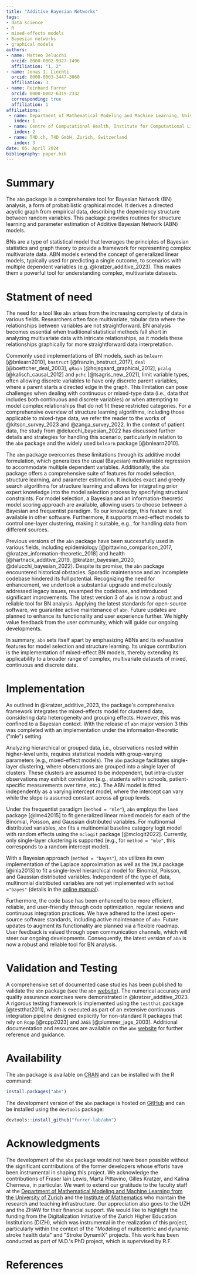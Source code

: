 ```yaml
---
title: "Additive Bayesian Networks"
tags:
- data science
- R
- mixed-effects models
- Bayesian networks
- graphical models
authors:
- name: Matteo Delucchi
  orcid: 0000-0002-9327-1496
  affiliation: "1, 2"
- name: Jonas I. Liechti
  orcid: 0000-0003-3447-3060
  affiliation: 3
- name: Reinhard Furrer
  orcid: 0000-0002-6319-2332
  corresponding: true
  affiliation: 1
affiliations:
 - name: Department of Mathematical Modeling and Machine Learning, University of Zurich, Zürich, Switzerland
   index: 1
 - name: Centre of Computational Health, Institute for Computational Life Sciences, Zurich University of Applied Sciences (ZHAW), Wädenswil, Switzerland
   index: 2
 - name: T4D.ch, T4D GmbH, Zurich, Switzerland
   index: 3
date: 05. April 2024
bibliography: paper.bib
---
```


# Summary
The `abn` package is a comprehensive tool for Bayesian Network (BN) analysis, a form of probabilistic graphical model. 
It derives a directed acyclic graph from empirical data, describing the dependency structure between random variables. 
This package provides routines for structure learning and parameter estimation of Additive Bayesian Network (ABN) models.

BNs are a type of statistical model that leverages the principles of Bayesian statistics and graph theory to provide a framework for representing complex multivariate data. 
ABN models extend the concept of generalized linear models, typically used for predicting a single outcome, to scenarios with multiple dependent variables (e.g. @kratzer_additive_2023).
This makes them a powerful tool for understanding complex, multivariate datasets.

# Statment of need
The need for a tool like `abn` arises from the increasing complexity of data in various fields. 
Researchers often face multivariate, tabular data where the relationships between variables are not straightforward. 
BN analysis becomes essential when traditional statistical methods fall short in analyzing multivariate data with intricate relationships, as it models these relationships graphically for more straightforward data interpretation.

Commonly used implementations of BN models, such as `bnlearn` [@bnlearn2010], `bnstruct` [@franzin_bnstruct_2017], `deal` [@boettcher_deal_2003], `gRain` [@hojsgaard_graphical_2012], `pcalg` [@kalisch_causal_2012] and `pchc` [@tsagris_new_2021], limit variable types, often allowing discrete variables to have only discrete parent variables, where a parent starts a directed edge in the graph.
This limitation can pose challenges when dealing with continuous or mixed-type data (i.e., data that includes both continuous and discrete variables) or when attempting to model complex relationships that do not fit these restricted categories.
For a comprehensive overview of structure learning algorithms, including those applicable to mixed-type data, we refer the reader to the works of @kitson_survey_2023 and @zanga_survey_2022.
In the context of patient data, the study from @delucchi_bayesian_2022 has discussed further details and strategies for handling this scenario, particularly in relation to the `abn` package and the widely used `bnlearn` package [@bnlearn2010].

The `abn` package overcomes these limitations through its additive model formulation, which generalizes the usual (Bayesian) multivariable regression to accommodate multiple dependent variables.
Additionally, the `abn` package offers a comprehensive suite of features for model selection, structure learning, and parameter estimation.
It includes exact and greedy search algorithms for structure learning and allows for integrating prior expert knowledge into the model selection process by specifying structural constraints.
For model selection, a Bayesian and an information-theoretic model scoring approach are available, allowing users to choose between a Bayesian and frequentist paradigm.
To our knowledge, this feature is not available in other software.
Furthermore, it supports mixed-effect models to control one-layer clustering, making it suitable, e.g., for handling data from different sources.

Previous versions of the `abn` package have been successfully used in various fields, including epidemiology [@pittavino_comparison_2017, @kratzer_information-theoretic_2018] and health [@hartnack_additive_2019, @kratzer_bayesian_2020, @delucchi_bayesian_2022].
Despite its promise, the `abn` package encountered historical obstacles.
Sporadic maintenance and an incomplete codebase hindered its full potential. 
Recognizing the need for enhancement, we undertook a substantial upgrade and meticulously addressed legacy issues, revamped the codebase, and introduced significant improvements. 
The latest version 3 of `abn` is now a robust and reliable tool for BN analysis.
Applying the latest standards for open-source software, we guarantee active maintenance of `abn`. 
Future updates are planned to enhance its functionality and user experience further. 
We highly value feedback from the user community, which will guide our ongoing developments.

In summary, `abn` sets itself apart by emphasizing ABNs and its exhaustive features for model selection and structure learning. 
Its unique contribution is the implementation of mixed-effect BN models, thereby extending its applicability to a broader range of complex, multivariate datasets of mixed, continuous and discrete data.

# Implementation
As outlined in @kratzer_additive_2023, the package's comprehensive framework integrates the mixed-effects model for clustered data, considering data heterogeneity and grouping effects.
However, this was confined to a Bayesian context. 
With the release of `abn` major version 3 this was completed with an implementation under the informaiton-theoretic ("mle") setting.

Analyzing hierarchical or grouped data, i.e., observations nested within higher-level units, requires statistical models with group-varying parameters (e.g., mixed-effect models). 
The `abn` package facilitates single-layer clustering, where observations are grouped into a single layer of clusters. 
These clusters are assumed to be independent, but intra-cluster observations may exhibit correlation (e.g., students within schools, patient-specific measurements over time, etc.). 
The ABN model is fitted independently as a varying intercept model, where the intercept can vary while the slope is assumed constant across all group levels.

Under the frequentist paradigm (`method = "mle"`), `abn` employs the `lme4` package [@lme42015] to fit generalized linear mixed models for each of the Binomial, Poisson, and Gaussian distributed variables. 
For multinomial distributed variables, `abn` fits a multinomial baseline category logit model with random effects using the `mclogit` package [@mclogit2022]. 
Currently, only single-layer clustering is supported (e.g., for `method = "mle"`, this corresponds to a random intercept model).

With a Bayesian approach (`method = "bayes"`), `abn` utilizes its own implementation of the Laplace approximation as well as the `INLA` package [@inla2013] to fit a single-level hierarchical model for Binomial, Poisson, and Gaussian distributed variables. 
Independent of the type of data, multinomial distributed variables are not yet implemented with `method ="bayes"` (details in the [online manual](https://r-bayesian-networks.org/quick_start_example.html)).

Furthermore, the code base has been enhanced to be more efficient, reliable, and user-friendly through code optimization, regular reviews and continuous integration practices. 
We have adhered to the latest open-source software standards, including active maintenance of `abn`. 
Future updates to augment its functionality are planned via a flexible roadmap.
User feedback is valued through open communication channels, which will steer our ongoing developments. 
Consequently, the latest version of `abn` is now a robust and reliable tool for BN analysis.

# Validation and Testing
A comprehensive set of documented case studies has been published to validate the `abn` package (see the `abn` [website](https://r-bayesian-networks.org/)).
The numerical accuracy and quality assurance exercises were demonstrated in @kratzer_additive_2023.
A rigorous testing framework is implemented using the `testthat` package [@testthat2011], which is executed as part of an extensive continuous integration pipeline designed explicitly for non-standard R packages that rely on `Rcpp` [@rcpp2023] and `JAGS` [@plummer_jags_2003].
Additional documentation and resources are available on the `abn` [website](https://r-bayesian-networks.org/) for further reference and guidance.

# Availability

The `abn` package is available on [CRAN](https://cran.r-project.org/package=abn) and can be installed with the R command:

```r
install.packages("abn")
```

The development version of the `abn` package is hosted on [GitHub](https://github.com/furrer-lab/abn) and can be installed using the `devtools` package:

```r
devtools::install_github("furrer-lab/abn")
```

# Acknowledgments

The development of the `abn` package would not have been possible without the significant contributions of the former developers whose efforts have been instrumental in shaping this project. 
We acknowledge the contributions of Fraser Iain Lewis, Marta Pittavino, Gilles Kratzer, and Kalina Cherneva, in particular.
We want to extend our gratitude to the faculty staff at the [Department of Mathematical Modeling and Machine Learning from the University of Zurich](https://dm3l.uzh.ch/home) and the [Institute of Mathematics](https://www.math.uzh.ch/home) who maintain the research and teaching infrastructure.
Our appreciation also goes to the UZH and the ZHAW for their financial support. 
We would like to highlight the funding from the Digitalization Initiative of the Zurich Higher Education Institutions (DIZH), which was instrumental in the realization of this project, particularly within the context of the "Modeling of multicentric and dynamic stroke health data" and "Stroke DynamiX" projects.
This work has been conducted as part of M.D.'s PhD project, which is supervised by R.F.

# References
